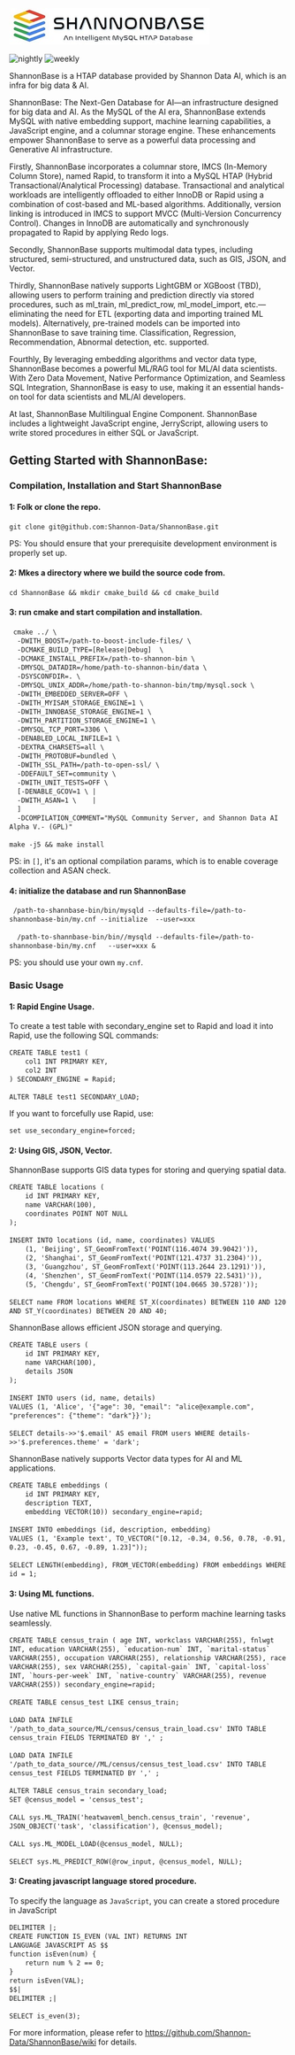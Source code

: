 ![image](./Docs/shannon-logo.png)

![nightly](https://github.com/Shannon-Data/ShannonBase/actions/workflows/nightly.yaml/badge.svg)
![weekly](https://github.com/Shannon-Data/ShannonBase/actions/workflows/weekly.yaml/badge.svg)

ShannonBase is a HTAP database provided by Shannon Data AI, which is an infra for big data & AI. 

ShannonBase: The Next-Gen Database for AI—an infrastructure designed for big data and AI. As the MySQL of the AI era, ShannonBase extends MySQL with native embedding support, machine learning capabilities, a JavaScript engine, and a columnar storage engine. These enhancements empower ShannonBase to serve as a powerful data processing and Generative AI infrastructure.

Firstly, ShannonBase incorporates a columnar store, IMCS (In-Memory Column Store), named Rapid, to transform it into a MySQL HTAP (Hybrid Transactional/Analytical Processing) database. Transactional and analytical workloads are intelligently offloaded to either InnoDB or Rapid using a combination of cost-based and ML-based algorithms. Additionally, version linking is introduced in IMCS to support MVCC (Multi-Version Concurrency Control). Changes in InnoDB are automatically and synchronously propagated to Rapid by applying Redo logs.

Secondly, ShannonBase supports multimodal data types, including structured, semi-structured, and unstructured data, such as GIS, JSON, and Vector.

Thirdly, ShannonBase natively supports LightGBM or XGBoost (TBD), allowing users to perform training and prediction directly via stored procedures, such as ml_train, ml_predict_row, ml_model_import, etc.—eliminating the need for ETL (exporting data and importing trained ML models). Alternatively, pre-trained models can be imported into ShannonBase to save training time. Classification, Regression, Recommendation, Abnormal detection, etc. supported.

Fourthly, By leveraging embedding algorithms and vector data type, ShannonBase becomes a powerful ML/RAG tool for ML/AI data scientists. With Zero Data Movement, Native Performance Optimization, and Seamless SQL Integration, ShannonBase is easy to use, making it an essential hands-on tool for data scientists and ML/AI developers.

At last, ShannonBase Multilingual Engine Component. ShannonBase includes a lightweight JavaScript engine, JerryScript, allowing users to write stored procedures in either SQL or JavaScript.


## Getting Started with ShannonBase:
### Compilation, Installation and Start ShannonBase
#### 1: Folk or clone the repo.
```
git clone git@github.com:Shannon-Data/ShannonBase.git
```
PS: You should ensure that your prerequisite development environment is properly set up.

#### 2: Mkes a directory where we build the source code from.
```
cd ShannonBase && mkdir cmake_build && cd cmake_build
```

#### 3: run cmake and start compilation and installation.
```
 cmake ../ \
  -DWITH_BOOST=/path-to-boost-include-files/ \
  -DCMAKE_BUILD_TYPE=[Release|Debug]  \
  -DCMAKE_INSTALL_PREFIX=/path-to-shannon-bin \
  -DMYSQL_DATADIR=/home/path-to-shannon-bin/data \
  -DSYSCONFDIR=. \
  -DMYSQL_UNIX_ADDR=/home/path-to-shannon-bin/tmp/mysql.sock \
  -DWITH_EMBEDDED_SERVER=OFF \
  -DWITH_MYISAM_STORAGE_ENGINE=1 \
  -DWITH_INNOBASE_STORAGE_ENGINE=1 \
  -DWITH_PARTITION_STORAGE_ENGINE=1 \
  -DMYSQL_TCP_PORT=3306 \
  -DENABLED_LOCAL_INFILE=1 \
  -DEXTRA_CHARSETS=all \
  -DWITH_PROTOBUF=bundled \
  -DWITH_SSL_PATH=/path-to-open-ssl/ \
  -DDEFAULT_SET=community \
  -DWITH_UNIT_TESTS=OFF \
  [-DENABLE_GCOV=1 \ |
  -DWITH_ASAN=1 \    | 
  ]
  -DCOMPILATION_COMMENT="MySQL Community Server, and Shannon Data AI Alpha V.- (GPL)" 

make -j5 && make install

```
PS: in `[]`, it's an optional compilation params, which is to enable coverage collection and ASAN check.

#### 4: initialize the database and run ShannonBase
```
 /path-to-shannbase-bin/bin/mysqld --defaults-file=/path-to-shannonbase-bin/my.cnf --initialize  --user=xxx

  /path-to-shannbase-bin/bin//mysqld --defaults-file=/path-to-shannonbase-bin/my.cnf   --user=xxx & 
```
PS: you should use your own `my.cnf`.

### Basic Usage
#### 1: Rapid Engine Usage.
To create a test table with secondary_engine set to Rapid and load it into Rapid, use the following SQL commands:
```
CREATE TABLE test1 (
    col1 INT PRIMARY KEY,
    col2 INT
) SECONDARY_ENGINE = Rapid;

ALTER TABLE test1 SECONDARY_LOAD;
```

If you want to forcefully use Rapid, use:
```
set use_secondary_engine=forced;
```

#### 2: Using GIS, JSON, Vector.
ShannonBase supports GIS data types for storing and querying spatial data.
```
CREATE TABLE locations (
    id INT PRIMARY KEY,
    name VARCHAR(100),
    coordinates POINT NOT NULL
);

INSERT INTO locations (id, name, coordinates) VALUES 
    (1, 'Beijing', ST_GeomFromText('POINT(116.4074 39.9042)')), 
    (2, 'Shanghai', ST_GeomFromText('POINT(121.4737 31.2304)')), 
    (3, 'Guangzhou', ST_GeomFromText('POINT(113.2644 23.1291)')), 
    (4, 'Shenzhen', ST_GeomFromText('POINT(114.0579 22.5431)')), 
    (5, 'Chengdu', ST_GeomFromText('POINT(104.0665 30.5728)'));

SELECT name FROM locations WHERE ST_X(coordinates) BETWEEN 110 AND 120 AND ST_Y(coordinates) BETWEEN 20 AND 40;
```

ShannonBase allows efficient JSON storage and querying.
```
CREATE TABLE users (
    id INT PRIMARY KEY,
    name VARCHAR(100),
    details JSON
);

INSERT INTO users (id, name, details) 
VALUES (1, 'Alice', '{"age": 30, "email": "alice@example.com", "preferences": {"theme": "dark"}}');

SELECT details->>'$.email' AS email FROM users WHERE details->>'$.preferences.theme' = 'dark';
```

ShannonBase natively supports Vector data types for AI and ML applications.
```
CREATE TABLE embeddings (
    id INT PRIMARY KEY,
    description TEXT,
    embedding VECTOR(10)) secondary_engine=rapid;

INSERT INTO embeddings (id, description, embedding)
VALUES (1, 'Example text', TO_VECTOR("[0.12, -0.34, 0.56, 0.78, -0.91, 0.23, -0.45, 0.67, -0.89, 1.23]"));

SELECT LENGTH(embedding), FROM_VECTOR(embedding) FROM embeddings WHERE id = 1;
```

#### 3: Using ML functions.
Use native ML functions in ShannonBase to perform machine learning tasks seamlessly.
```
CREATE TABLE census_train ( age INT, workclass VARCHAR(255), fnlwgt INT, education VARCHAR(255), `education-num` INT, `marital-status` VARCHAR(255), occupation VARCHAR(255), relationship VARCHAR(255), race VARCHAR(255), sex VARCHAR(255), `capital-gain` INT, `capital-loss` INT, `hours-per-week` INT, `native-country` VARCHAR(255), revenue VARCHAR(255)) secondary_engine=rapid;

CREATE TABLE census_test LIKE census_train;

LOAD DATA INFILE '/path_to_data_source/ML/census/census_train_load.csv' INTO TABLE census_train FIELDS TERMINATED BY ',' ;

LOAD DATA INFILE '/path_to_data_source//ML/census/census_test_load.csv' INTO TABLE census_test FIELDS TERMINATED BY ',' ;

ALTER TABLE census_train secondary_load;
SET @census_model = 'census_test';

CALL sys.ML_TRAIN('heatwaveml_bench.census_train', 'revenue', JSON_OBJECT('task', 'classification'), @census_model);

CALL sys.ML_MODEL_LOAD(@census_model, NULL);

SELECT sys.ML_PREDICT_ROW(@row_input, @census_model, NULL);
```

#### 3: Creating javascript language stored procedure.
To specify the language as `JavaScript`, you can create a stored procedure in JavaScript
```
DELIMITER |;
CREATE FUNCTION IS_EVEN (VAL INT) RETURNS INT
LANGUAGE JAVASCRIPT AS $$
function isEven(num) {
    return num % 2 == 0;
}
return isEven(VAL);
$$|
DELIMITER ;|

SELECT is_even(3);
```

For more information, please refer to https://github.com/Shannon-Data/ShannonBase/wiki
for details.

